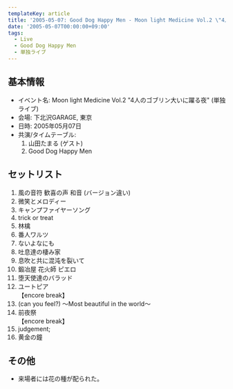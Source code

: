 ```yaml
---
templateKey: article
title: '2005-05-07: Good Dog Happy Men - Moon light Medicine Vol.2 \"4人のゴブリン大いに躍る夜\" at 下北沢GARAGE'
date: '2005-05-07T00:00:00+09:00'
tags:
  - Live
  - Good Dog Happy Men
  - 単独ライブ
---
```

## 基本情報

* イベント名: Moon light Medicine Vol.2 "4人のゴブリン大いに躍る夜" (単独ライブ)
* 会場: 下北沢GARAGE, 東京
* 日時: 2005年05月07日
* 共演/タイムテーブル:
  1. 山田たまる (ゲスト)
  1. Good Dog Happy Men

## セットリスト

1. 風の音符 歓喜の声 和音 (バージョン違い)
1. 微笑とメロディー
1. キャンプファイヤーソング
1. trick or treat
1. 林檎
1. 番人ワルツ
1. ないよなにも
1. 吐息達の棲み家
1. 息吹と共に混沌を裂いて
1. 鍛冶屋 花火師 ピエロ
1. 堕天使達のバラッド
1. ユートピア<br>
  【encore break】
1. (can you feel?) ～Most beautiful in the world～
1. 前夜祭<br>
  【encore break】
1. judgement;
1. 黄金の鐘

## その他

* 来場者には花の種が配られた。
